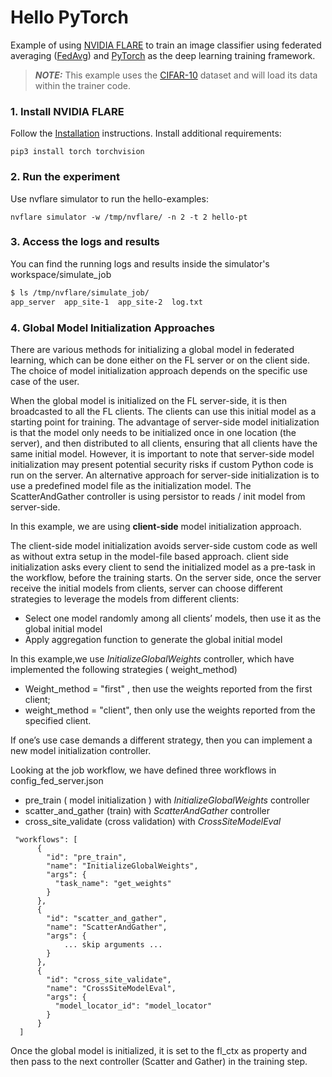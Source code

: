 # Hello PyTorch

Example of using [NVIDIA FLARE](https://nvflare.readthedocs.io/en/main/index.html) to train an image classifier using federated averaging ([FedAvg]([FedAvg](https://arxiv.org/abs/1602.05629))) and [PyTorch](https://pytorch.org/) as the deep learning training framework.

> **_NOTE:_** This example uses the [CIFAR-10](https://www.cs.toronto.edu/~kriz/cifar.html) dataset and will load its data within the trainer code.

### 1. Install NVIDIA FLARE

Follow the [Installation](https://nvflare.readthedocs.io/en/main/quickstart.html) instructions.
Install additional requirements:

```
pip3 install torch torchvision
```

### 2. Run the experiment

Use nvflare simulator to run the hello-examples:

```
nvflare simulator -w /tmp/nvflare/ -n 2 -t 2 hello-pt
```

### 3. Access the logs and results

You can find the running logs and results inside the simulator's workspace/simulate_job

```bash
$ ls /tmp/nvflare/simulate_job/
app_server  app_site-1  app_site-2  log.txt

```

### 4. Global Model Initialization Approaches

There are various methods for initializing a global model in federated learning, which can be done either on the FL server or on the client side. The choice of model initialization approach depends on the specific use case of the user.

When the global model is initialized on the FL server-side, it is then broadcasted to all the FL clients. 
The clients can use this initial model as a starting point for training. 
The advantage of server-side model initialization is that the model only needs to be initialized once in one location 
(the server), and then distributed to all clients, ensuring that all clients have the same initial model. 
However, it is important to note that server-side model initialization may present potential security risks 
if custom Python code is run on the server. An alternative approach for server-side initialization is to use 
a predefined model file as the initialization model. The ScatterAndGather controller is using persistor to reads / init model from server-side. 

In this example, we are using **client-side** model initialization approach. 

The client-side model initialization avoids server-side custom code as well as without extra setup in the model-file based approach.
client side initialization asks every client to send the initialized model as a pre-task in the workflow, before the training starts.
On the server side, once the server receive the initial models from clients, server can choose different strategies to leverage the models
from different clients:
* Select one model randomly among all clients’ models, then use it as the global initial model
* Apply aggregation function to generate the global initial model

In this example,we use _InitializeGlobalWeights_ controller, which have implemented the following strategies ( weight_method)
* Weight_method = "first" , then use the weights reported from the first client;
* weight_method = "client", then only use the weights reported from the specified client.

If one’s use case demands a different strategy, then you can implement a new model initialization controller.

Looking at the job workflow, we have defined three workflows in config_fed_server.json
  * pre_train ( model initialization )  with _InitializeGlobalWeights_ controller
  * scatter_and_gather (train) with _ScatterAndGather_ controller
  * cross_site_validate (cross validation) with _CrossSiteModelEval_

```
 "workflows": [
      {
        "id": "pre_train",
        "name": "InitializeGlobalWeights",
        "args": {
          "task_name": "get_weights"
        }
      },
      {
        "id": "scatter_and_gather",
        "name": "ScatterAndGather",
        "args": {
            ... skip arguments ...
        }
      },
      {
        "id": "cross_site_validate",
        "name": "CrossSiteModelEval",
        "args": {
          "model_locator_id": "model_locator"
        }
      }
  ]
```

Once the global model is initialized, it is set to the fl_ctx as property and then pass to the 
next controller (Scatter and Gather) in the training step. 
 



